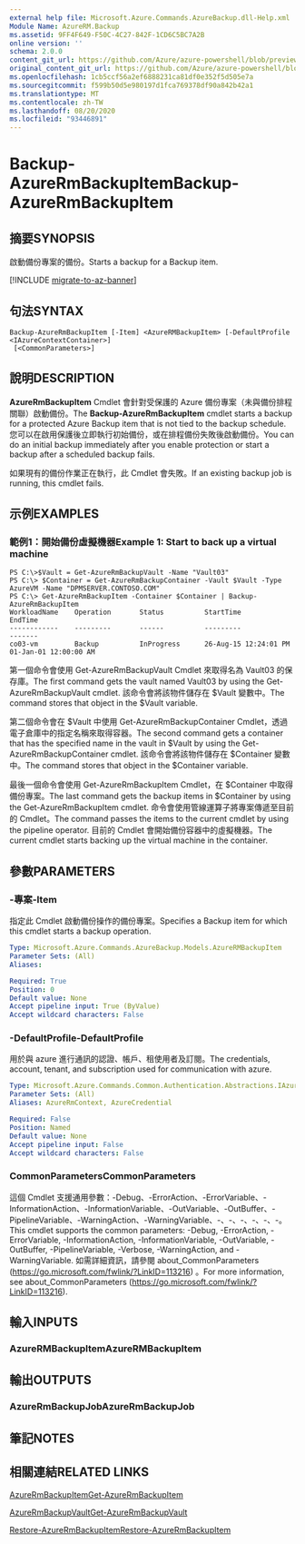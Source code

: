 ```yaml
---
external help file: Microsoft.Azure.Commands.AzureBackup.dll-Help.xml
Module Name: AzureRM.Backup
ms.assetid: 9FF4F649-F50C-4C27-842F-1CD6C5BC7A2B
online version: ''
schema: 2.0.0
content_git_url: https://github.com/Azure/azure-powershell/blob/preview/src/ResourceManager/AzureBackup/Commands.AzureBackup/help/Backup-AzureRmBackupItem.md
original_content_git_url: https://github.com/Azure/azure-powershell/blob/preview/src/ResourceManager/AzureBackup/Commands.AzureBackup/help/Backup-AzureRmBackupItem.md
ms.openlocfilehash: 1cb5ccf56a2ef6888231ca81df0e352f5d505e7a
ms.sourcegitcommit: f599b50d5e980197d1fca769378df90a842b42a1
ms.translationtype: MT
ms.contentlocale: zh-TW
ms.lasthandoff: 08/20/2020
ms.locfileid: "93446891"
---
```

# <span data-ttu-id="2f830-101">Backup-AzureRmBackupItem</span><span class="sxs-lookup"><span data-stu-id="2f830-101">Backup-AzureRmBackupItem</span></span>

## <span data-ttu-id="2f830-102">摘要</span><span class="sxs-lookup"><span data-stu-id="2f830-102">SYNOPSIS</span></span>
<span data-ttu-id="2f830-103">啟動備份專案的備份。</span><span class="sxs-lookup"><span data-stu-id="2f830-103">Starts a backup for a Backup item.</span></span>

[!INCLUDE [migrate-to-az-banner](../../includes/migrate-to-az-banner.md)]

## <span data-ttu-id="2f830-104">句法</span><span class="sxs-lookup"><span data-stu-id="2f830-104">SYNTAX</span></span>

```
Backup-AzureRmBackupItem [-Item] <AzureRMBackupItem> [-DefaultProfile <IAzureContextContainer>]
 [<CommonParameters>]
```

## <span data-ttu-id="2f830-105">說明</span><span class="sxs-lookup"><span data-stu-id="2f830-105">DESCRIPTION</span></span>
<span data-ttu-id="2f830-106">**AzureRmBackupItem** Cmdlet 會針對受保護的 Azure 備份專案（未與備份排程關聯）啟動備份。</span><span class="sxs-lookup"><span data-stu-id="2f830-106">The **Backup-AzureRmBackupItem** cmdlet starts a backup for a protected Azure Backup item that is not tied to the backup schedule.</span></span>
<span data-ttu-id="2f830-107">您可以在啟用保護後立即執行初始備份，或在排程備份失敗後啟動備份。</span><span class="sxs-lookup"><span data-stu-id="2f830-107">You can do an initial backup immediately after you enable protection or start a backup after a scheduled backup fails.</span></span>

<span data-ttu-id="2f830-108">如果現有的備份作業正在執行，此 Cmdlet 會失敗。</span><span class="sxs-lookup"><span data-stu-id="2f830-108">If an existing backup job is running, this cmdlet fails.</span></span>

## <span data-ttu-id="2f830-109">示例</span><span class="sxs-lookup"><span data-stu-id="2f830-109">EXAMPLES</span></span>

### <span data-ttu-id="2f830-110">範例1：開始備份虛擬機器</span><span class="sxs-lookup"><span data-stu-id="2f830-110">Example 1: Start to back up a virtual machine</span></span>
```
PS C:\>$Vault = Get-AzureRmBackupVault -Name "Vault03"
PS C:\> $Container = Get-AzureRmBackupContainer -Vault $Vault -Type AzureVM -Name "DPMSERVER.CONTOSO.COM"
PS C:\> Get-AzureRmBackupItem -Container $Container | Backup-AzureRmBackupItem
WorkloadName    Operation       Status          StartTime              EndTime
------------    ---------       ------          ---------              -------
co03-vm         Backup          InProgress      26-Aug-15 12:24:01 PM  01-Jan-01 12:00:00 AM
```

<span data-ttu-id="2f830-111">第一個命令會使用 Get-AzureRmBackupVault Cmdlet 來取得名為 Vault03 的保存庫。</span><span class="sxs-lookup"><span data-stu-id="2f830-111">The first command gets the vault named Vault03 by using the Get-AzureRmBackupVault cmdlet.</span></span>
<span data-ttu-id="2f830-112">該命令會將該物件儲存在 $Vault 變數中。</span><span class="sxs-lookup"><span data-stu-id="2f830-112">The command stores that object in the $Vault variable.</span></span>

<span data-ttu-id="2f830-113">第二個命令會在 $Vault 中使用 Get-AzureRmBackupContainer Cmdlet，透過電子倉庫中的指定名稱來取得容器。</span><span class="sxs-lookup"><span data-stu-id="2f830-113">The second command gets a container that has the specified name in the vault in $Vault by using the Get-AzureRmBackupContainer cmdlet.</span></span>
<span data-ttu-id="2f830-114">該命令會將該物件儲存在 $Container 變數中。</span><span class="sxs-lookup"><span data-stu-id="2f830-114">The command stores that object in the $Container variable.</span></span>

<span data-ttu-id="2f830-115">最後一個命令會使用 Get-AzureRmBackupItem Cmdlet，在 $Container 中取得備份專案。</span><span class="sxs-lookup"><span data-stu-id="2f830-115">The last command gets the backup items in $Container by using the Get-AzureRmBackupItem cmdlet.</span></span>
<span data-ttu-id="2f830-116">命令會使用管線運算子將專案傳遞至目前的 Cmdlet。</span><span class="sxs-lookup"><span data-stu-id="2f830-116">The command passes the items to the current cmdlet by using the pipeline operator.</span></span>
<span data-ttu-id="2f830-117">目前的 Cmdlet 會開始備份容器中的虛擬機器。</span><span class="sxs-lookup"><span data-stu-id="2f830-117">The current cmdlet starts backing up the virtual machine in the container.</span></span>

## <span data-ttu-id="2f830-118">參數</span><span class="sxs-lookup"><span data-stu-id="2f830-118">PARAMETERS</span></span>

### <span data-ttu-id="2f830-119">-專案</span><span class="sxs-lookup"><span data-stu-id="2f830-119">-Item</span></span>
<span data-ttu-id="2f830-120">指定此 Cmdlet 啟動備份操作的備份專案。</span><span class="sxs-lookup"><span data-stu-id="2f830-120">Specifies a Backup item for which this cmdlet starts a backup operation.</span></span>

```yaml
Type: Microsoft.Azure.Commands.AzureBackup.Models.AzureRMBackupItem
Parameter Sets: (All)
Aliases: 

Required: True
Position: 0
Default value: None
Accept pipeline input: True (ByValue)
Accept wildcard characters: False
```

### <span data-ttu-id="2f830-121">-DefaultProfile</span><span class="sxs-lookup"><span data-stu-id="2f830-121">-DefaultProfile</span></span>
<span data-ttu-id="2f830-122">用於與 azure 進行通訊的認證、帳戶、租使用者及訂閱。</span><span class="sxs-lookup"><span data-stu-id="2f830-122">The credentials, account, tenant, and subscription used for communication with azure.</span></span>

```yaml
Type: Microsoft.Azure.Commands.Common.Authentication.Abstractions.IAzureContextContainer
Parameter Sets: (All)
Aliases: AzureRmContext, AzureCredential

Required: False
Position: Named
Default value: None
Accept pipeline input: False
Accept wildcard characters: False
```

### <span data-ttu-id="2f830-123">CommonParameters</span><span class="sxs-lookup"><span data-stu-id="2f830-123">CommonParameters</span></span>
<span data-ttu-id="2f830-124">這個 Cmdlet 支援通用參數：-Debug、-ErrorAction、-ErrorVariable、-InformationAction、-InformationVariable、-OutVariable、-OutBuffer、-PipelineVariable、-WarningAction、-WarningVariable、-、-、-、-、-、-。</span><span class="sxs-lookup"><span data-stu-id="2f830-124">This cmdlet supports the common parameters: -Debug, -ErrorAction, -ErrorVariable, -InformationAction, -InformationVariable, -OutVariable, -OutBuffer, -PipelineVariable, -Verbose, -WarningAction, and -WarningVariable.</span></span> <span data-ttu-id="2f830-125">如需詳細資訊，請參閱 about_CommonParameters (https://go.microsoft.com/fwlink/?LinkID=113216) 。</span><span class="sxs-lookup"><span data-stu-id="2f830-125">For more information, see about_CommonParameters (https://go.microsoft.com/fwlink/?LinkID=113216).</span></span>

## <span data-ttu-id="2f830-126">輸入</span><span class="sxs-lookup"><span data-stu-id="2f830-126">INPUTS</span></span>

### <span data-ttu-id="2f830-127">AzureRMBackupItem</span><span class="sxs-lookup"><span data-stu-id="2f830-127">AzureRMBackupItem</span></span>

## <span data-ttu-id="2f830-128">輸出</span><span class="sxs-lookup"><span data-stu-id="2f830-128">OUTPUTS</span></span>

### <span data-ttu-id="2f830-129">AzureRmBackupJob</span><span class="sxs-lookup"><span data-stu-id="2f830-129">AzureRmBackupJob</span></span>

## <span data-ttu-id="2f830-130">筆記</span><span class="sxs-lookup"><span data-stu-id="2f830-130">NOTES</span></span>

## <span data-ttu-id="2f830-131">相關連結</span><span class="sxs-lookup"><span data-stu-id="2f830-131">RELATED LINKS</span></span>

[<span data-ttu-id="2f830-132">AzureRmBackupItem</span><span class="sxs-lookup"><span data-stu-id="2f830-132">Get-AzureRmBackupItem</span></span>](./Get-AzureRmBackupItem.md)

[<span data-ttu-id="2f830-133">AzureRmBackupVault</span><span class="sxs-lookup"><span data-stu-id="2f830-133">Get-AzureRmBackupVault</span></span>](./Get-AzureRmBackupVault.md)

[<span data-ttu-id="2f830-134">Restore-AzureRmBackupItem</span><span class="sxs-lookup"><span data-stu-id="2f830-134">Restore-AzureRmBackupItem</span></span>](./Restore-AzureRmBackupItem.md)


